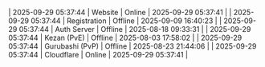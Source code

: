 | 2025-09-29 05:37:44 | Website | Online | 2025-09-29 05:37:41 |
| 2025-09-29 05:37:44 | Registration | Offline | 2025-09-09 16:40:23 |
| 2025-09-29 05:37:44 | Auth Server | Offline | 2025-08-18 09:33:31 |
| 2025-09-29 05:37:44 | Kezan (PvE) | Offline | 2025-08-03 17:58:02 |
| 2025-09-29 05:37:44 | Gurubashi (PvP) | Offline | 2025-08-23 21:44:06 |
| 2025-09-29 05:37:44 | Cloudflare | Online | 2025-09-29 05:37:41 |
